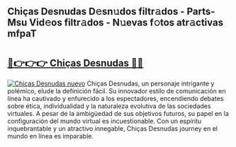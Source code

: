 ## Chiças Desnudas D𝚎sn𝚞dos filtr𝚊dos - Parts-Msu Vid𝚎os filtr𝚊dos - N𝚞evas f𝚘tos atr𝚊ctivas mfpaT

# <h2><a href="http://mb47v0n.tromn.icu/?c=Chi%c3%a7as+Desnudas">🔗👉👉👉 Chiças Desnudas 🔗🔗</a></h2>

[![Chiças Desnudas nuevo](https://i.imgur.com/pEAQMta.gif)](http://mb47v0n.tromn.icu/?c=Chi%c3%a7as+Desnudas)
Chiças Desnudas, un personaje intrigante y polémico, elude la definición fácil. Su innovador estilo de comunicación en línea ha cautivado y enfurecido a los espectadores, encendiendo debates sobre ética, individualidad y la naturaleza evolutiva de las sociedades virtuales. A pesar de la ambigüedad de sus objetivos futuros, su papel en la configuración del mundo virtual es incuestionable. Con un espíritu inquebrantable y un atractivo innegable, Chiças Desnudas journey en el mundo en línea es imparable.
